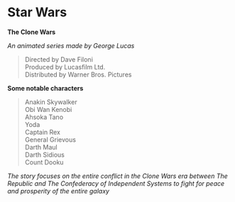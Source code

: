 # Star Wars
**The Clone Wars**

*An animated series made by George Lucas*

>Directed by Dave Filoni </br>
>Produced by Lucasfilm Ltd. </br>
>Distributed by Warner Bros. Pictures

**Some notable characters**
>Anakin Skywalker </br>
>Obi Wan Kenobi </br>
>Ahsoka Tano </br>
>Yoda </br>
>Captain Rex </br>
>General Grievous </br>
>Darth Maul </br>
>Darth Sidious </br>
>Count Dooku </br>

*The story focuses on the entire conflict in the Clone Wars era between The Republic and The Confederacy of Independent Systems to fight for peace and prosperity of the entire galaxy*
